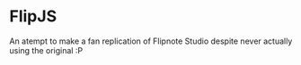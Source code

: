 # FlipJS
An atempt to make a fan replication of Flipnote Studio despite never actually using the original :P
